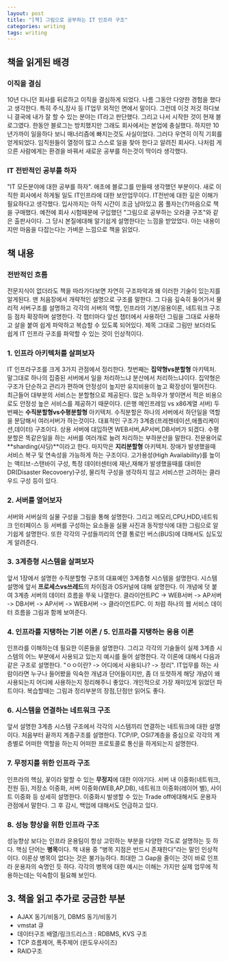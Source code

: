 ```yaml
---
layout: post
title: "[책] 그림으로 공부하는 IT 인프라 구조"
categories: writing
tags: writing
---
```

## 책을 읽게된 배경
### 이직을 결심
  10년 다니던 회사를 뒤로하고 이직을 결심하게 되었다. 나름 그동안 다양한 경험을 했다고 생각한다. 특히 주식,장사 등 IT업무 외적인 면에서 말이다. 그런데 이것 저것 하다보니 결국에 내가 잘 할 수 있는 분야는 IT라고 판단했다. 그리고 나서 시작한 것이 현재 블로그였다. 한동안 블로그는 방치했지만 그래도 회사에서는 본업에 충실했다. 하지만 10년가까이 일을하다 보니 매너리즘에 빠지는것도 사실이었다. 그러다 우연히 이직 기회를 얻게되었다. 임직원들이 열정이 많고 스스로 일을 찾아 한다고 알려진 회사다. 나처럼 게으른 사람에게는 환경을 바꿔서 새로운 공부를 하는것이 딱이라 생각했다.

### IT 전반적인 공부를 하자
  "IT 모든분야에 대한 공부를 하자". 애초에 블로그를 만들때 생각했던 부분이다. 새로 이직한 회사에서 하게될 일도 IT인프라에 대한 보안업무이다. IT전반에 대한 깊은 이해가 필요하다고 생각했다. 입사까지는 아직 시간이 조금 남아있고 몸 풀자는(?)마음으로 책을 구매했다. 예전에 회사 시험때문에 구입했던 "그림으로 공부하는 오라클 구조"와 같은 출판사이다. 그 당시 본질에대해 알기쉽게 설명한다는 느낌을 받았었다. 아는 내용이지만 마음을 다잡는다는 가벼운 느낌으로 책을 읽었다.

## 책 내용

### 전반적인 흐름
  전문지식이 없더라도 책을 따라가다보면 자연히 구조파악과 왜 이러한 기술이 있는지를 알게된다. 맨 처음장에서 개략적인 설명으로 구조를 말한다. 그 다음 깊숙히 들어가서 물리적 서버구조를 설명하고 각각의 서버의 역할, 인프라의 기본/응용이론, 네트워크 구조 등 점차 확장하며 설명한다. 각 챕터마다 앞선 챕터에서 사용하던 그림을 그대로 사용하고 살을 붙여 쉽게 파악하고 복습할 수 있도록 되어있다. 제목 그대로 그림만 보더라도 쉽게 IT 인프라 구조를 파악할 수 있는 것이 인상적이다.

### 1. 인프라 아키텍처를 살펴보자
  IT 인프라구조를 크게 3가지 관점에서 정리한다. 첫번째는 **집약형vs분할형** 아키텍처. 말그대로 하나의 집중된 서버에서 일을 처리하느냐 분산에서 처리하느냐이다. 집약형은 구조가 단순하고 관리가 편하며 안정성이 높지만 유지비용이 높고 확장성이 떨어진다. 최근들어 대부분의 서비스는 분할형으로 제공된다. 많은 노하우가 쌓이면서 적은 비용으로도 안정성 높은 서비스를 제공하기 때문이다. (은행 메인프레임 vs x86계열 서버) 두번째는 **수직분할형vs수평분할형** 아키텍처. 수직분할은 하나의 서버에서 하던일을 역할을 분담해서 여러서버가 하는것이다. 대표적인 구조가 3계층(프레젠테이션,애플리케이션,데이터) 구조이다. 상용 서버에 대입하면 WEB서버,AP서버,DB서버가 되겠다. 수평분할은 똑같은일을 하는 서버를 여러개로 늘려 처리하는 부하분산을 말한다. 전문용어로 **sharding(샤딩)**이라고 한다. 마지막은 **지리분할형** 아키텍처. 장애가 발생했을때 서비스 복구 및 연속성을 가능하게 하는 구조이다. 고가용성(High Availability)를 높이는 액티브-스탠바이 구성, 특정 데이터센터에 재난,재해가 발생했을때를 대비한 DR(Disaster Recovoery)구성, 물리적 구성을 생각하지 않고 서비스만 고려하는 클라우드 구성 등이 있다.

### 2. 서버를 열어보자
  서버와 서버실의 실물 구성을 그림을 통해 설명한다. 그리고 메모리,CPU,HDD,네트워크 인터페이스 등 서버를 구성하는 요소들을 실물 사진과 동작방식에 대한 그림으로 알기쉽게 설명한다. 또한 각각의 구성들끼리의 연결 통로인 버스(BUS)에 대해서도 심도있게 알려준다.

### 3. 3계층형 시스템을 살펴보자
  앞서 1장에서 설명한 수직분할형 구조의 대표예인 3계층형 시스템을 설명한다. 시스템 설명에 앞서 **프로세스vs쓰레드**의 차이점과 OS커널에 대해 설명한다. 이 개념에 덧 붙여 3계층 서버의 데이터 흐름을 쭈욱 나열한다. 클라이언트PC -> WEB서버 -> AP서버 -> DB서버 -> AP서버 -> WEB서버 -> 클라이언트PC. 이 처럼 하나의 웹 서비스 데이터 흐름을 그림과 함께 보여준다.

### 4. 인프라를 지탱하는 기본 이론 / 5. 인프라를 지탱하는 응용 이론
  인프라를 이해하는데 필요한 이론들을 설명한다. 그리고 각각의 기술들이 실제 3계층 시스템의 어느 부분에서 사용되고 있는지 예시를 들어 설명한다. 각 이론에 대해서 다음과 같은 구조로 설명한다. "ㅇㅇ이란? -> 어디에서 사용되나? -> 정리". IT업무를 하는 사람이라면 누구나 들어봤을 익숙한 개념과 단어들이지만, 좀 더 또렷하게 해당 개념이 왜 사용되는지 어디에 사용하는지 정리해주니 좋았다. 개인적으로 가장 재미있게 읽었던 파트이다. 복습할때는 그림과 정리부분의 장점,단점만 읽어도 좋다.

### 6. 시스템을 연결하는 네트워크 구조
  앞서 설명한 3계층 시스템 구조에서 각각의 시스템끼리 연결하는 네트워크에 대한 설명이다. 처음부터 끝까지 계층구조를 설명한다. TCP/IP, OSI7계층을 중심으로 각각의 계층별로 어떠한 역할을 하는지 어떠한 프로토콜로 통신을 하게되는지 설명한다.

### 7. 무정지를 위한 인프라 구조
  인프라의 핵심, 꽃이라 말할 수 있는 **무정지**에 대한 이야기다. 서버 내 이중화(네트워크,전원 등), 저장소 이중화, 서버 이중화(WEB,AP,DB), 네트워크 이중화(레이어 별), 사이트 이중화 등 상세히 설명한다. 이중화시 발생할 수 있는 Trade off에대해서도 운용자 관점에서 말한다. 그 후 감시, 백업에 대해서도 언급하고 있다.

### 8. 성능 향상을 위한 인프라 구조
  성능향상 보다는 인프라 운용팀이 항상 고민하는 부분을 다양한 각도로 설명하는 듯 하다. 핵심 단어는 **병목**이다. 책 내용 중 "병목 지점은 반드시 존재한다"라는 말인 인상적이다. 이론상 병목이 없다는 것은 불가능하다. 최대한 그 Gap을 줄이는 것이 바로 인프라 운용자의 숙명인 듯 하다. 각각의 병목에 대한 예시는 이해는 가지만 실제 업무에 적용하는데는 익숙함이 필요해 보인다. 


## 3. 책을 읽고 추가로 궁금한 부분
  - AJAX 동기/비동기, DBMS 동기/비동기
  - vmstat 큐
  - 데이터구조 배열/링크드리스크 : RDBMS, KVS 구조
  - TCP 흐름제어, 폭주제어 (윈도우사이즈)
  - RAID구조 

